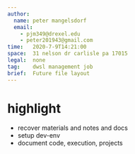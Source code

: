 ```yaml
---
author:
  name: peter mangelsdorf
  email:
    - pjm349@drexel.edu
    - peter201943@gmail.com
time:   2020-7-9T14:21:00
space:  31 nelson dr carlisle pa 17015
legal:  none
tag:    dwsl management job
brief:  Future file layout
---
```


# highlight

- recover materials and notes and docs
- setup dev-env
- document code, execution, projects


